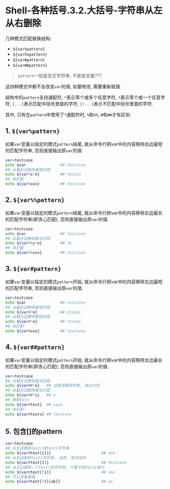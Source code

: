 # Shell-各种括号.3.2.大括号-字符串从左从右删除

几种模式匹配替换结构:

- `${var%pattern}`
- `${var%%pattern}`
- `${var#pattern}`
- `${var##pattern}`

> `pattern`一般是显式字符串, 不能是变量???

这四种模式中都不会改变`var`的值, 如要修改, 需要重新赋值. 

结构中的`pattern`支持通配符, `*`表示零个或多个任意字符, `?`表示零个或一个任意字符, `[...]`表示匹配中括号里面的字符, `[!...]`表示不匹配中括号里面的字符.

其中, 只有在`pattern`中使用了`*`通配符时, `%`和`%%`, `#`和`##`才有区别. 

## 1. `${var%pattern}`

如果`var`变量以指定的模式`pattern`结尾, 就从命令行把var中的内容移除右边最短的匹配字符串, 否则直接输出原`var`的值.

```bash
var=testcase
echo $var               ## testcase
## 从最右边删除最短匹配
echo ${var%s*e}         ## testca
## 未匹配
echo ${var%xxx}         ## testcase
```

## 2. `${var%%pattern}`

如果`var`变量以指定的模式`pattern`结尾, 就从命令行把var中的内容移除右边最长的匹配字符串(即贪心匹配), 否则直接输出原`var`的值.

```bash
var=testcase
echo $var               ## testcase
## 从最右边删除最长匹配
echo ${var%%s*e}        ## te
## 未匹配
echo ${var%%xxx}        ## testcase
```

## 3. `${var#pattern}`

如果`var`变量以指定的模式`pattern`开始, 就从命令行把var中的内容移除左边最短的匹配字符串, 否则直接输出原`var`的值.

```bash
var=testcase
echo $var               ## testcase
## 从最左边删除最短匹配
echo ${var#?e}          ## stcase
## 从最左边删除最短匹配
echo ${var#*e}          ## stcase
## 未匹配
echo ${var#xxx}         ## testcase
```

## 4. `${var##pattern}`

如果`var`变量以指定的模式`pattern`开始, 就从命令行把var中的内容移除左边最长的匹配字符串(即贪心匹配), 否则直接输出原`var`的值.

```bash
var=testcase
## 从最左边删除最长匹配
echo ${var##*e}   ## 这里会删除所有, 输出为空
## 从最左边删除最长匹配
echo ${var##*s}   ## e
## 删除test
echo ${var#test}  ## case
## 未匹配
echo ${var#tests} ## testcase
```

## 5. 包含[]的pattern

```bash
var=testcase
## 从左边删除testc或test1字符串
echo ${var#test[c1]}                      ## ase
## 从左边删除test1字符串, 当然, 是没有的
echo ${var#test[1]}                       ## testcase
## 从左边删除一个test?的字符串, 只要不是test1就行
echo ${var#test[!1]}                      ## ase
## 可以混着用哦
echo ${var#test[!1][ab]}                  ## se
```
